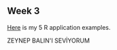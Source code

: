 
## Week 3

[Here](files/example_homework_0.html) is my 5 R application examples.

ZEYNEP BALIN'I SEVİYORUM 
